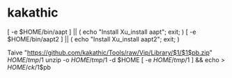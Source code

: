 # kakathic

[ -e $HOME/bin/aapt ] || ( echo "Install Xu_install aapt"; exit; )
[ -e $HOME/bin/aapt2 ] || ( echo "Install Xu_install aapt2"; exit; )


Taive "https://github.com/kakathic/Tools/raw/Vip/Library/$1/$1$pb.zip" $HOME/tmp/$1
unzip -o $HOME/tmp/$1 -d $HOME
[ -e $HOME/tmp/$1 ] && echo > $HOME/ck/$1$pb

